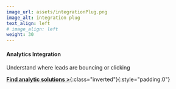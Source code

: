 ```yaml
---
image_url: assets/integrationPlug.png
image_alt: integration plug
text_align: left
# image_align: left
weight: 30
---
```


#### Analytics Integration

Understand where leads are bouncing or clicking

[**Find analytic solutions >**](https://google.com){:class="inverted"}{:style="padding:0"}
